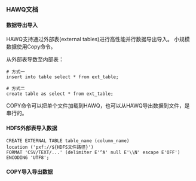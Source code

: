### HAWQ文档

#### 数据导出导入

HAWQ支持通过外部表(external tables)进行高性能并行数据导出导入。
小规模数据使用Copy命令。

从外部表导数至内部表：
```
# 方式一
insert into table select * from ext_table;

# 方式二
create table as select * from ext_table;
```

COPY命令可以把单个文件加载到HAWQ，也可以从HAWQ导出数据到文件，是串行的。

#### HDFS外部表导入数据
```
CREATE EXTERNAL TABLE table_name (column_name)
location ('pxf://${HDFS文件路径}')
FORMAT 'CSV/TEXT/...' (delimiter E'^A' null E'\\N' escape E'OFF') ENCODING 'UTF8';
```

#### COPY导入导出数据
